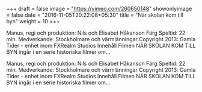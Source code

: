 +++
draft = false
image = "https://vimeo.com/260650148"
showonlyimage = false
date = "2016-11-05T20:22:08+05:30"
title = "När skolan kom till byn"
weight = 10
+++
Manus, regi och produktion: Nils och Elisabet Håkanson Färg Speltid: 22 min. Medverkande: Stockholmare och värmlänningar Copyright 2013: Gamla Tider - enhet inom FXRealm Studios Innehåll Filmen NÄR SKOLAN KOM TILL BYN ingår i en serie historiska filmer om…
<!--more-->

Manus, regi och produktion: Nils och Elisabet Håkanson Färg Speltid: 22 min. Medverkande: Stockholmare och värmlänningar Copyright 2013: Gamla Tider - enhet inom FXRealm Studios Innehåll Filmen NÄR SKOLAN KOM TILL BYN ingår i en serie historiska filmer om…
